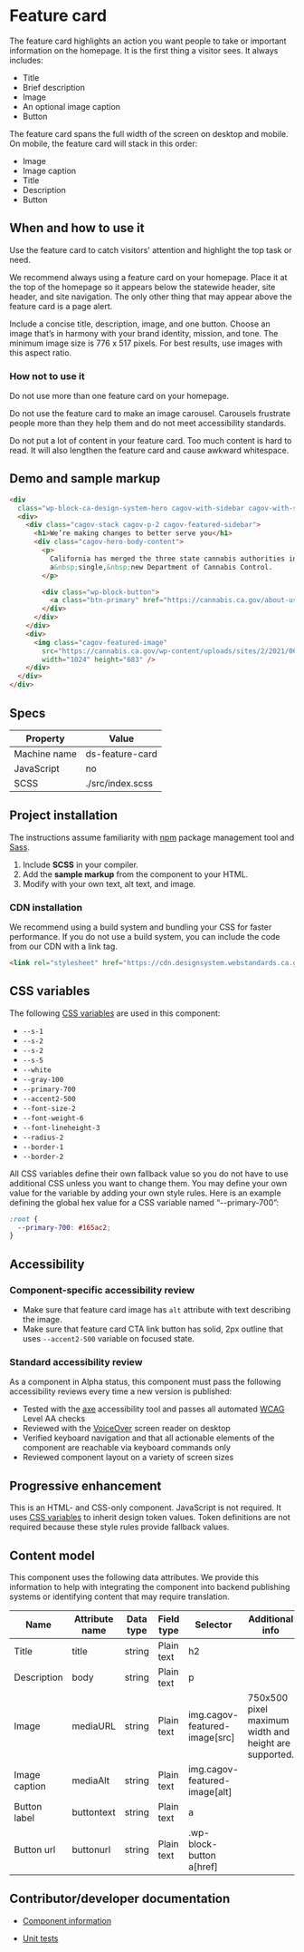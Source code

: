 # Feature card

The feature card highlights an action you want people to take or important information on the homepage. It is the first thing a visitor sees. It always includes:

- Title
- Brief description
- Image
- An optional image caption
- Button

The feature card spans the full width of the screen on desktop and mobile. On mobile, the feature card will stack in this order:

- Image
- Image caption
- Title
- Description
- Button

## When and how to use it

Use the feature card to catch visitors' attention and highlight the top task or need.

We recommend always using a feature card on your homepage. Place it at the top of the homepage so it appears below the statewide header, site header, and site navigation. The only other thing that may appear above the feature card is a page alert.

Include a concise title, description, image, and one button. Choose an image that’s in harmony with your brand identity, mission, and tone. The minimum image size is 776 x 517 pixels. For best results, use images with this aspect ratio.

### How not to use it

Do not use more than one feature card on your homepage.

Do not use the feature card to make an image carousel. Carousels frustrate people more than they help them and do not meet accessibility standards.

Do not put a lot of content in your feature card. Too much content is hard to read. It will also lengthen the feature card and cause awkward whitespace.

## Demo and sample markup

<html-preview>

```html preview
<div
  class="wp-block-ca-design-system-hero cagov-with-sidebar cagov-with-sidebar-left cagov-featured-section cagov-bkgrd-gry cagov-block wp-block-cagov-hero">
  <div>
    <div class="cagov-stack cagov-p-2 cagov-featured-sidebar">
      <h1>We’re making changes to better serve you</h1>
      <div class="cagov-hero-body-content">
        <p>
          California has merged the three state cannabis authorities into
          a&nbsp;single,&nbsp;new Department of Cannabis Control.
        </p>

        <div class="wp-block-button">
          <a class="btn-primary" href="https://cannabis.ca.gov/about-us/consolidation/">Learn more</a>
        </div>
      </div>
    </div>
    <div>
      <img class="cagov-featured-image"
        src="https://cannabis.ca.gov/wp-content/uploads/sites/2/2021/06/cannabis-buds-hero-1024x683.jpg" alt=""
        width="1024" height="683" />
    </div>
  </div>
</div>
```

</html-preview>

## Specs

| Property     | Value            |
| ------------ | ---------------- |
| Machine name | ds-feature-card  |
| JavaScript   | no               |
| SCSS         | ./src/index.scss |

## Project installation

The instructions assume familiarity with [npm](https://npmjs.com) package management tool and [Sass](https://sass-lang.com/).

1. Include **SCSS** in your compiler.
2. Add the **sample markup** from the component to your HTML.
3. Modify with your own text, alt text, and image.

### CDN installation

We recommend using a build system and bundling your CSS for faster performance. If you do not use a build system, you can include the code from our CDN with a link tag.

```html
<link rel="stylesheet" href="https://cdn.designsystem.webstandards.ca.gov/components/ds-feature-card/v2.0.0/dist/index.css">
```

## CSS variables

The following [CSS variables](https://developer.mozilla.org/en-US/docs/Web/CSS/Using_CSS_custom_properties) are used in this component:

- `--s-1`
- `--s-2`
- `--s-2`
- `--s-5`
- `--white`
- `--gray-100`
- `--primary-700`
- `--accent2-500`
- `--font-size-2`
- `--font-weight-6`
- `--font-lineheight-3`
- `--radius-2`
- `--border-1`
- `--border-2`

All CSS variables define their own fallback value so you do not have to use additional CSS unless you want to change them. You may define your own value for the variable by adding your own style rules. Here is an example defining the global hex value for a CSS variable named “--primary-700”:

```css
:root {
  --primary-700: #165ac2;
}
```

## Accessibility

### Component-specific accessibility review

- Make sure that feature card image has `alt` attribute with text describing the image.
- Make sure that feature card CTA link button has solid, 2px outline that uses `--accent2-500` variable on focused state.

### Standard accessibility review

As a component in Alpha status, this component must pass the following accessibility reviews every time a new version is published:

- Tested with the [axe](https://www.deque.com/axe/) accessibility tool and passes all automated [WCAG](https://www.w3.org/TR/WCAG21/) Level AA checks
- Reviewed with the [VoiceOver](https://www.apple.com/voiceover/info/guide/_1121.html) screen reader on desktop
- Verified keyboard navigation and that all actionable elements of the component are reachable via keyboard commands only
- Reviewed component layout on a variety of screen sizes

## Progressive enhancement

This is an HTML- and CSS-only component. JavaScript is not required. It uses [CSS variables](<https://developer.mozilla.org/en-US/docs/Web/CSS/var()#syntax>) to inherit design token values. Token definitions are not required because these style rules provide fallback values.

## Content model

This component uses the following data attributes. We provide this information to help with integrating the component into backend publishing systems or identifying content that may require translation.

| Name          | Attribute name | Data type | Field type | Selector                      | Additional info                                       |
| ------------- | -------------- | --------- | ---------- | ----------------------------- | ----------------------------------------------------- |
| Title         | title          | string    | Plain text | h2                            |                                                       |
| Description   | body           | string    | Plain text | p                             |                                                       |
| Image         | mediaURL       | string    | Plain text | img.cagov-featured-image[src] | 750x500 pixel maximum width and height are supported. |
| Image caption | mediaAlt       | string    | Plain text | img.cagov-featured-image[alt] |                                                       |
| Button label  | buttontext     | string    | Plain text | a                             |                                                       |
| Button url    | buttonurl      | string    | Plain text | .wp-block-button a[href]      |                                                       |

## Contributor/developer documentation

- [Component information](https://github.com/cagov/design-system/blob/main/components/README.md)

- [Unit tests](https://github.com/cagov/design-system/blob/main/components/UNIT-TESTS.md)

